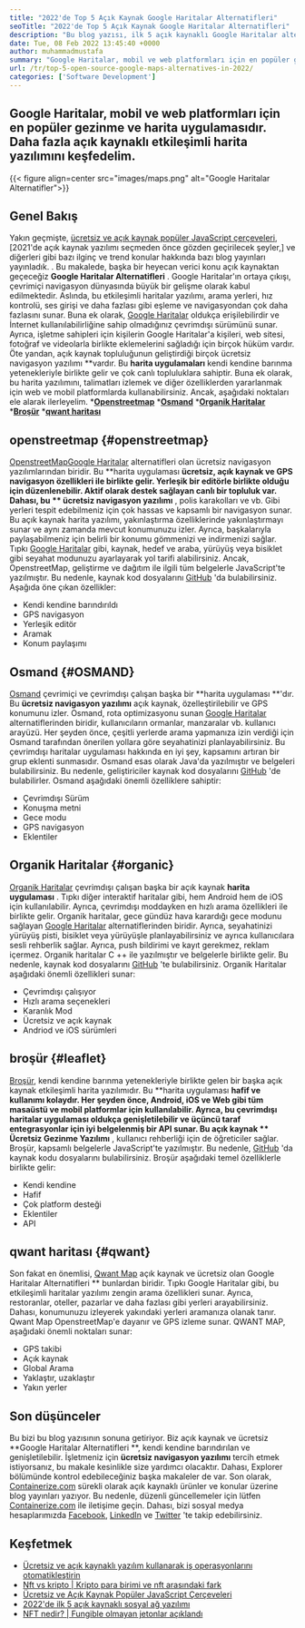 ```yaml
---
title: "2022'de Top 5 Açık Kaynak Google Haritalar Alternatifleri" 
seoTitle: "2022'de Top 5 Açık Kaynak Google Haritalar Alternatifleri" 
description: "Bu blog yazısı, ilk 5 açık kaynaklı Google Haritalar alternatifleri hakkında. Bu ücretsiz yazılımlar arasında OpenstreetMap, Osmand, Organik Haritalar, Broşür ve Qwant Map." 
date: Tue, 08 Feb 2022 13:45:40 +0000
author: muhammadmustafa
summary: "Google Haritalar, mobil ve web platformları için en popüler gezinme ve harita uygulamasıdır. Daha fazla açık kaynaklı etkileşimli harita yazılımını keşfedelim." 
url: /tr/top-5-open-source-google-maps-alternatives-in-2022/
categories: ['Software Development']
---
```


## Google Haritalar, mobil ve web platformları için en popüler gezinme ve harita uygulamasıdır. Daha fazla açık kaynaklı etkileşimli harita yazılımını keşfedelim.

{{< figure align=center src="images/maps.png" alt="Google Haritalar Alternatifler">}}


## Genel Bakış
Yakın geçmişte, [ücretsiz ve açık kaynak popüler JavaScript çerçeveleri][1], [2021'de açık kaynak yazılımı seçmeden önce gözden geçirilecek şeyler,] ve diğerleri gibi bazı ilginç ve trend konular hakkında bazı blog yayınları yayınladık. . Bu makalede, başka bir heyecan verici konu açık kaynaktan geçeceğiz **Google Haritalar Alternatifleri** . Google Haritalar'ın ortaya çıkışı, çevrimiçi navigasyon dünyasında büyük bir gelişme olarak kabul edilmektedir. Aslında, bu etkileşimli haritalar yazılımı, arama yerleri, hız kontrolü, ses girişi ve daha fazlası gibi eşleme ve navigasyondan çok daha fazlasını sunar. Buna ek olarak, [Google Haritalar][3] oldukça erişilebilirdir ve İnternet kullanılabilirliğine sahip olmadığınız çevrimdışı sürümünü sunar. Ayrıca, işletme sahipleri için kişilerin Google Haritalar'a kişileri, web sitesi, fotoğraf ve videolarla birlikte eklemelerini sağladığı için birçok hüküm vardır.
Öte yandan, açık kaynak topluluğunun geliştirdiği birçok ücretsiz navigasyon yazılımı **vardır. Bu  **harita uygulamaları**   kendi kendine barınma yetenekleriyle birlikte gelir ve çok canlı topluluklara sahiptir. Buna ek olarak, bu harita yazılımını, talimatları izlemek ve diğer özelliklerden yararlanmak için web ve mobil platformlarda kullanabilirsiniz. Ancak, aşağıdaki noktaları ele alarak ilerleyelim.
  ***[Openstreetmap][4]** 
  ***[Osmand][5]** 
  ***[Organik Haritalar][6]** 
  ***[Broşür][7]** 
  ***[qwant haritası][8]** 

## openstreetmap   {#openstreetmap}
[OpenstreetMap][9][Google Haritalar][3] alternatifleri olan ücretsiz navigasyon yazılımlarından biridir. Bu **harita uygulaması  **ücretsiz, açık kaynak ve GPS navigasyon özellikleri ile birlikte gelir. Yerleşik bir editörle birlikte olduğu için düzenlenebilir. Aktif olarak destek sağlayan canlı bir topluluk var. Dahası, bu **  ücretsiz navigasyon yazılımı** , polis karakolları ve vb. Gibi yerleri tespit edebilmeniz için çok hassas ve kapsamlı bir navigasyon sunar. Bu açık kaynak harita yazılımı, yakınlaştırma özelliklerinde yakınlaştırmayı sunar ve aynı zamanda mevcut konumunuzu izler. Ayrıca, başkalarıyla paylaşabilmeniz için belirli bir konumu gömmenizi ve indirmenizi sağlar. Tıpkı [Google Haritalar][3] gibi, kaynak, hedef ve araba, yürüyüş veya bisiklet gibi seyahat modunuzu ayarlayarak yol tarifi alabilirsiniz. Ancak, OpenstreetMap, geliştirme ve dağıtım ile ilgili tüm belgelerle JavaScript'te yazılmıştır. Bu nedenle, kaynak kod dosyalarını [GitHub][10] 'da bulabilirsiniz.
Aşağıda öne çıkan özellikler:
  * Kendi kendine barındırıldı
  * GPS navigasyon
  * Yerleşik editör
  * Aramak
  * Konum paylaşımı

## Osmand   {#OSMAND}
[Osmand][11] çevrimiçi ve çevrimdışı çalışan başka bir **harita uygulaması **'dır. Bu  **ücretsiz navigasyon yazılımı**   açık kaynak, özelleştirilebilir ve GPS konumunu izler. Osmand, rota optimizasyonu sunan [Google Haritalar][3] alternatiflerinden biridir, kullanıcıların ormanlar, manzaralar vb. kullanıcı arayüzü. Her şeyden önce, çeşitli yerlerde arama yapmanıza izin verdiği için Osmand tarafından önerilen yollara göre seyahatinizi planlayabilirsiniz. Bu çevrimdışı haritalar uygulaması hakkında en iyi şey, kapsamını artıran bir grup eklenti sunmasıdır. Osmand esas olarak Java'da yazılmıştır ve belgeleri bulabilirsiniz. Bu nedenle, geliştiriciler kaynak kod dosyalarını [GitHub][12] 'de bulabilirler.
Osmand aşağıdaki önemli özelliklere sahiptir:
  * Çevrimdışı Sürüm
  * Konuşma metni
  * Gece modu
  * GPS navigasyon
  * Eklentiler

## Organik Haritalar   {#organic}
[Organik Haritalar][13] çevrimdışı çalışan başka bir açık kaynak **harita uygulaması** . Tıpkı diğer interaktif haritalar gibi, hem Android hem de iOS için kullanılabilir. Ayrıca, çevrimdışı moddayken en hızlı arama özellikleri ile birlikte gelir. Organik haritalar, gece gündüz hava karardığı gece modunu sağlayan [Google Haritalar][3] alternatiflerinden biridir. Ayrıca, seyahatinizi yürüyüş pisti, bisiklet veya yürüyüşle planlayabilirsiniz ve ayrıca kullanıcılara sesli rehberlik sağlar. Ayrıca, push bildirimi ve kayıt gerekmez, reklam içermez. Organik haritalar C ++ ile yazılmıştır ve belgelerle birlikte gelir. Bu nedenle, kaynak kod dosyalarını [GitHub][14] 'te bulabilirsiniz.
Organik Haritalar aşağıdaki önemli özellikleri sunar:
  * Çevrimdışı çalışıyor
  * Hızlı arama seçenekleri
  * Karanlık Mod
  * Ücretsiz ve açık kaynak
  * Andriod ve iOS sürümleri

## broşür   {#leaflet}
[Broşür][15], kendi kendine barınma yetenekleriyle birlikte gelen bir başka açık kaynak etkileşimli harita yazılımıdır. Bu **harita uygulaması  **hafif ve kullanımı kolaydır. Her şeyden önce, Android, iOS ve Web gibi tüm masaüstü ve mobil platformlar için kullanılabilir. Ayrıca, bu çevrimdışı haritalar uygulaması oldukça genişletilebilir ve üçüncü taraf entegrasyonlar için iyi belgelenmiş bir API sunar. Bu açık kaynak **  Ücretsiz Gezinme Yazılımı** , kullanıcı rehberliği için de öğreticiler sağlar. Broşür, kapsamlı belgelerle JavaScript'te yazılmıştır. Bu nedenle, [GitHub][16] 'da kaynak kodu dosyalarını bulabilirsiniz.
Broşür aşağıdaki temel özelliklerle birlikte gelir:
  * Kendi kendine
  * Hafif
  * Çok platform desteği
  * Eklentiler
  * API

## qwant haritası   {#qwant}
Son fakat en önemlisi, [Qwant Map][17] açık kaynak ve ücretsiz olan Google Haritalar Alternatifleri ** bunlardan biridir. Tıpkı Google Haritalar gibi, bu etkileşimli haritalar yazılımı zengin arama özellikleri sunar. Ayrıca, restoranlar, oteller, pazarlar ve daha fazlası gibi yerleri arayabilirsiniz. Dahası, konumunuzu izleyerek yakındaki yerleri aramanıza olanak tanır. Qwant Map OpenstreetMap'e dayanır ve GPS izleme sunar.
QWANT MAP, aşağıdaki önemli noktaları sunar:
  * GPS takibi
  * Açık kaynak
  * Global Arama
  * Yaklaştır, uzaklaştır
  * Yakın yerler

## Son düşünceler
Bu bizi bu blog yazısının sonuna getiriyor. Biz açık kaynak ve ücretsiz **Google Haritalar Alternatifleri **, kendi kendine barındırılan ve genişletilebilir. İşletmeniz için  **ücretsiz navigasyon yazılımı**   tercih etmek istiyorsanız, bu makale kesinlikle size yardımcı olacaktır. Dahası, Explorer bölümünde kontrol edebileceğiniz başka makaleler de var.
Son olarak, [Containerize.com][18] sürekli olarak açık kaynaklı ürünler ve konular üzerine blog yayınları yazıyor. Bu nedenle, düzenli güncellemeler için lütfen [Containerize.com][18] ile iletişime geçin. Dahası, bizi sosyal medya hesaplarımızda [Facebook][19], [LinkedIn][20] ve [Twitter][21] 'te takip edebilirsiniz.

## Keşfetmek
  * [Ücretsiz ve açık kaynaklı yazılım kullanarak iş operasyonlarını otomatikleştirin][22]
  * [Nft vs kripto | Kripto para birimi ve nft arasındaki fark][23]
  * [Ücretsiz ve Açık Kaynak Popüler JavaScript Çerçeveleri][1]
  * [2022'de ilk 5 açık kaynaklı sosyal ağ yazılımı][24]
  * [NFT nedir? | Fungible olmayan jetonlar açıklandı][25]

  
[1]: https://blog.containerize.com/software-development/free-open-source-popular-javascript-frameworks/
[2]: https://blog.containerize.com/cmdb-software/things-to-review-before-opting-open-source-software-in-2021/
[3]: https://www.google.com/maps
[4]: #OpenStreetMap
[5]: #OsmAnd
[6]: #Organic
[7]: #Leaflet
[8]: #Qwant
[9]: https://www.openstreetmap.org/#map=0/79/141
[10]: https://github.com/openstreetmap/iD
[11]: https://osmand.net/
[12]: https://github.com/osmandapp/OsmAnd
[13]: https://organicmaps.app/
[14]: https://github.com/organicmaps/organicmaps
[15]: https://leafletjs.com/
[16]: https://github.com/Leaflet/Leaflet
[17]: https://www.qwant.com/
[18]: https://www.containerize.com/
[19]: https://web.facebook.com/containerize
[20]: https://www.linkedin.com/company/containerize/
[21]: https://twitter.com/containerize_co
[22]: https://blog.containerize.com/blogging/automate-business-operations-using-open-source-software/
[23]: https://blog.containerize.com/blockchain-platforms/nft-vs-crypto-difference-between-cryptocurrency-nft/
[24]: https://blog.containerize.com/social-network-platforms/top-5-open-source-social-networking-software-in-2022/
[25]: https://blog.containerize.com/blockchain-platforms/what-is-nft-non-fungible-tokens-explained/
